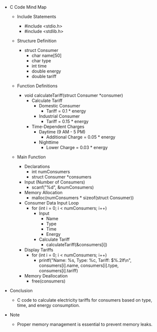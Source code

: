 - C Code Mind Map

  - Include Statements
    - #include <stdio.h>
    - #include <stdlib.h>

  - Structure Definition
    - struct Consumer
      - char name[50]
      - char type
      - int time
      - double energy
      - double tariff

  - Function Definitions
    - void calculateTariff(struct Consumer *consumer)
      - Calculate Tariff
        - Domestic Consumer
          - Tariff = 0.1 * energy
        - Industrial Consumer
          - Tariff = 0.15 * energy
      - Time-Dependent Charges
        - Daytime (9 AM - 5 PM)
          - Additional Charge = 0.05 * energy
        - Nighttime
          - Lower Charge = 0.03 * energy

  - Main Function
    - Declarations
      - int numConsumers
      - struct Consumer *consumers
    - Input (Number of Consumers)
      - scanf("%d", &numConsumers)
    - Memory Allocation
      - malloc(numConsumers * sizeof(struct Consumer))
    - Consumer Data Input Loop
      - for (int i = 0; i < numConsumers; i++)
        - Input
          - Name
          - Type
          - Time
          - Energy
        - Calculate Tariff
          - calculateTariff(&consumers[i])
    - Display Tariffs
      - for (int i = 0; i < numConsumers; i++)
        - printf("Name: %s, Type: %c, Tariff: $%.2lf\n", consumers[i].name, consumers[i].type, consumers[i].tariff)
    - Memory Deallocation
      - free(consumers)

- Conclusion
  - C code to calculate electricity tariffs for consumers based on type, time, and energy consumption.

- Note
  - Proper memory management is essential to prevent memory leaks.
